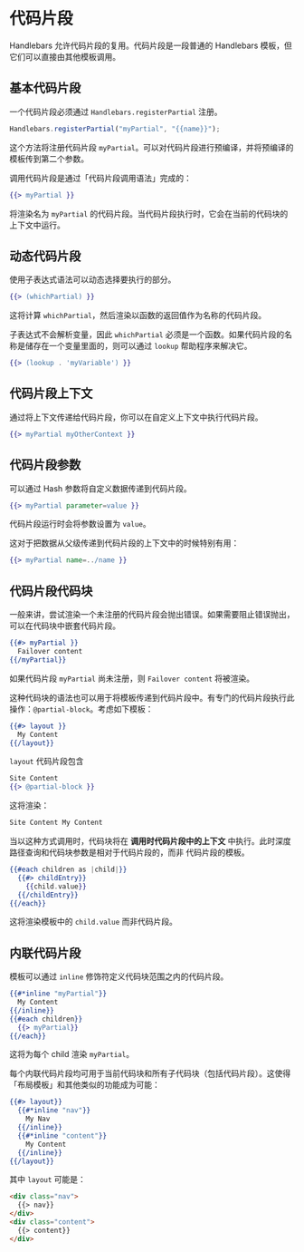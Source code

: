 # 代码片段

Handlebars 允许代码片段的复用。代码片段是一段普通的 Handlebars 模板，但它们可以直接由其他模板调用。

## 基本代码片段

一个代码片段必须通过 `Handlebars.registerPartial` 注册。

```js
Handlebars.registerPartial("myPartial", "{{name}}");
```

这个方法将注册代码片段 `myPartial`。可以对代码片段进行预编译，并将预编译的模板传到第二个参数。

调用代码片段是通过「代码片段调用语法」完成的：

```handlebars
{{> myPartial }}
```

将渲染名为 `myPartial` 的代码片段。当代码片段执行时，它会在当前的代码块的上下文中运行。

## 动态代码片段

使用子表达式语法可以动态选择要执行的部分。

```handlebars
{{> (whichPartial) }}
```

这将计算 `whichPartial`，然后渲染以函数的返回值作为名称的代码片段。

子表达式不会解析变量，因此 `whichPartial` 必须是一个函数。如果代码片段的名称是储存在一个变量里面的，则可以通过 `lookup`
帮助程序来解决它。

```handlebars
{{> (lookup . 'myVariable') }}
```

## 代码片段上下文

通过将上下文传递给代码片段，你可以在自定义上下文中执行代码片段。

```handlebars
{{> myPartial myOtherContext }}
```

## 代码片段参数

可以通过 Hash 参数将自定义数据传递到代码片段。

```handlebars
{{> myPartial parameter=value }}
```

代码片段运行时会将参数设置为 `value`。

这对于把数据从父级传递到代码片段的上下文中的时候特别有用：

```handlebars
{{> myPartial name=../name }}
```

## 代码片段代码块

一般来讲，尝试渲染一个未注册的代码片段会抛出错误。如果需要阻止错误抛出，可以在代码块中嵌套代码片段。

```handlebars
{{#> myPartial }}
  Failover content
{{/myPartial}}
```

如果代码片段 `myPartial` 尚未注册，则 `Failover content` 将被渲染。

这种代码块的语法也可以用于将模板传递到代码片段中。有专门的代码片段执行此操作：`@partial-block`。考虑如下模板：

```handlebars
{{#> layout }}
  My Content
{{/layout}}
```

`layout` 代码片段包含

```handlebars
Site Content
{{> @partial-block }}
```

这将渲染：

```html
Site Content My Content
```

当以这种方式调用时，代码块将在 **调用时代码片段中的上下文** 中执行。此时深度路径查询和代码块参数是相对于代码片段的，而非
代码片段的模板。

```handlebars
{{#each children as |child|}}
  {{#> childEntry}}
    {{child.value}}
  {{/childEntry}}
{{/each}}
```

这将渲染模板中的 `child.value` 而非代码片段。

## 内联代码片段

模板可以通过 `inline` 修饰符定义代码块范围之内的代码片段。

```handlebars
{{#*inline "myPartial"}}
  My Content
{{/inline}}
{{#each children}}
  {{> myPartial}}
{{/each}}
```

这将为每个 child 渲染 `myPartial`。

每个内联代码片段均可用于当前代码块和所有子代码块（包括代码片段）。这使得「布局模板」和其他类似的功能成为可能：

```handlebars
{{#> layout}}
  {{#*inline "nav"}}
    My Nav
  {{/inline}}
  {{#*inline "content"}}
    My Content
  {{/inline}}
{{/layout}}
```

其中 `layout` 可能是：

```html
<div class="nav">
  {{> nav}}
</div>
<div class="content">
  {{> content}}
</div>
```
